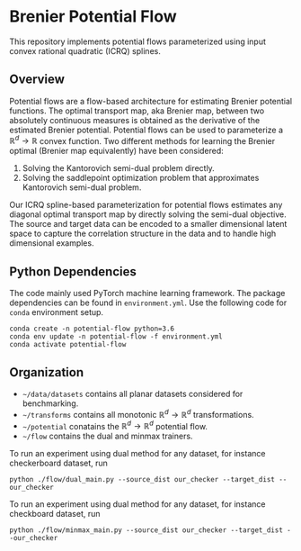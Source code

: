 # Brenier Potential Flow

This repository implements potential flows parameterized using input convex rational quadratic (ICRQ) splines. 

## Overview
Potential flows are a flow-based architecture for estimating Brenier potential functions. The optimal transport map, aka Brenier map, between two absolutely continuous measures is obtained as the derivative of the estimated Brenier potential.
Potential flows can be used to parameterize a $\mathbb{R}^d \to \mathbb{R}$ convex function. Two different methods for learning the Brenier optimal (Brenier map equivalently) have been considered:

1. Solving the Kantorovich semi-dual problem directly.
2. Solving the saddlepoint optimization problem that approximates Kantorovich semi-dual problem.

Our ICRQ spline-based parameterization for potential flows estimates any diagonal optimal transport map by directly solving the semi-dual objective. The source and target data can be encoded to a smaller dimensional latent space to capture the correlation structure in the data and to handle high dimensional examples.

## Python Dependencies

The code mainly used PyTorch machine learning framework. The package dependencies can be found in `environment.yml`. Use the following code for `conda` environment setup.

```
conda create -n potential-flow python=3.6
conda env update -n potential-flow -f environment.yml
conda activate potential-flow
```

## Organization

* `~/data/datasets` contains all planar datasets considered for benchmarking.
* `~/transforms` contains all monotonic $\mathbb{R}^d \to \mathbb{R}^d$ transformations.
* `~/potential` conatains the $\mathbb{R}^d \to \mathbb{R}^d$ potential flow.
* `~/flow` contains the dual and minmax trainers.

To run an experiment using dual method for any dataset, for instance checkerboard dataset, run
```
python ./flow/dual_main.py --source_dist our_checker --target_dist --our_checker 
```


To run an experiment using dual method for any dataset, for instance checkboard dataset, run
```
python ./flow/minmax_main.py --source_dist our_checker --target_dist --our_checker 
```
